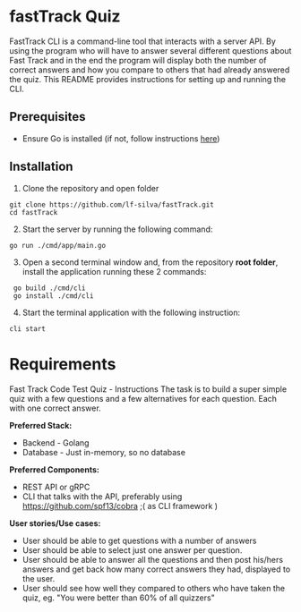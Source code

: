 # fastTrack Quiz
FastTrack CLI is a command-line tool that interacts with a server API. By using the program who will have to answer several different questions about Fast Track and in the end the program will display both the number of correct answers and how you compare to others that had already answered the quiz.
This README provides instructions for setting up and running the CLI.

## Prerequisites

- Ensure Go is installed (if not, follow instructions [here](https://go.dev/doc/install))



## Installation
1. Clone the repository and open folder
```
git clone https://github.com/lf-silva/fastTrack.git
cd fastTrack
```
2. Start the server by running the following command:
```
go run ./cmd/app/main.go
```
3. Open a second terminal window and, from the repository **root folder**, install the application running these 2 commands:
```
 go build ./cmd/cli
 go install ./cmd/cli
```
4. Start the terminal application with the following instruction:
```
cli start
```



# Requirements
Fast Track Code Test Quiz - Instructions 
The task is to build a super simple quiz with a few questions and a few alternatives for each question. Each with one correct answer. 

**Preferred Stack:**
- Backend - Golang
- Database - Just in-memory, so no database 

**Preferred Components:**
- REST API or gRPC
- CLI that talks with the API, preferably using https://github.com/spf13/cobra ;( as CLI framework )

**User stories/Use cases:**
- User should be able to get questions with a number of answers
- User should be able to select just one answer per question.
- User should be able to answer all the questions and then post his/hers answers and get back how many correct answers they had, displayed to the user.
- User should see how well they compared to others who have taken the quiz, eg. "You were better than 60% of all quizzers"
